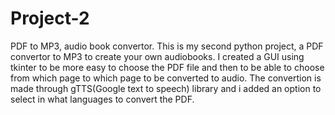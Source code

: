 # Project-2
PDF to MP3, audio book convertor.
This is my second python project, a PDF convertor to MP3 to create your own audiobooks. 
I created a GUI using tkinter to be more easy to choose the PDF file and then to be able to choose from which page to which page to be converted to audio.
The convertion is made through gTTS(Google text to speech) library and i added an option to select in what languages to convert the PDF.
